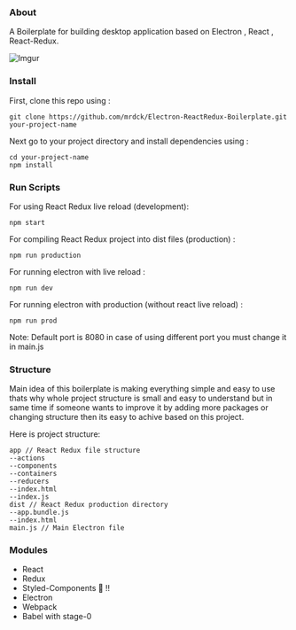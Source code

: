 ### About 
A Boilerplate for building desktop application based on Electron , React , React-Redux.

![Imgur](http://i.imgur.com/zlWniUI.png)

### Install

First, clone this repo using :

```
git clone https://github.com/mrdck/Electron-ReactRedux-Boilerplate.git your-project-name
```

Next go to your project directory and install dependencies using :

```
cd your-project-name
npm install
```

### Run Scripts

For using React Redux live reload (development):

```
npm start
```

For compiling React Redux project into dist files (production) :

```
npm run production
```

For running electron with live reload :

```
npm run dev
```

For running electron with production (without react live reload) :

```
npm run prod
```

Note: Default port is 8080 in case of using different port you must change it in main.js


### Structure

Main idea of this boilerplate is making everything simple and easy to use thats why whole project structure is small and easy to understand but in same time if someone wants to improve it by adding more packages or changing structure then its easy to achive based on this project.

Here is project structure: 
```
app // React Redux file structure
--actions
--components
--containers
--reducers
--index.html
--index.js
dist // React Redux production directory
--app.bundle.js
--index.html
main.js // Main Electron file
```


### Modules

* React
* Redux
* Styled-Components 💅 !!
* Electron
* Webpack
* Babel with stage-0 







